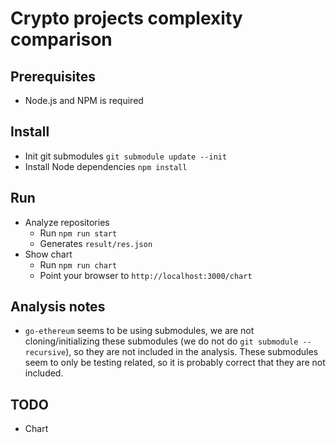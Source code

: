 # Crypto projects complexity comparison

## Prerequisites

- Node.js and NPM is required

## Install

- Init git submodules `git submodule update --init`
- Install Node dependencies `npm install`

## Run

- Analyze repositories
  - Run `npm run start`
  - Generates `result/res.json`
- Show chart
  - Run `npm run chart`
  - Point your browser to `http://localhost:3000/chart`

## Analysis notes

- `go-ethereum` seems to be using submodules, we are not cloning/initializing these submodules (we do not do `git submodule --recursive`), so they are not included in the analysis. These submodules seem to only be testing related, so it is probably correct that they are not included.

## TODO

- Chart
